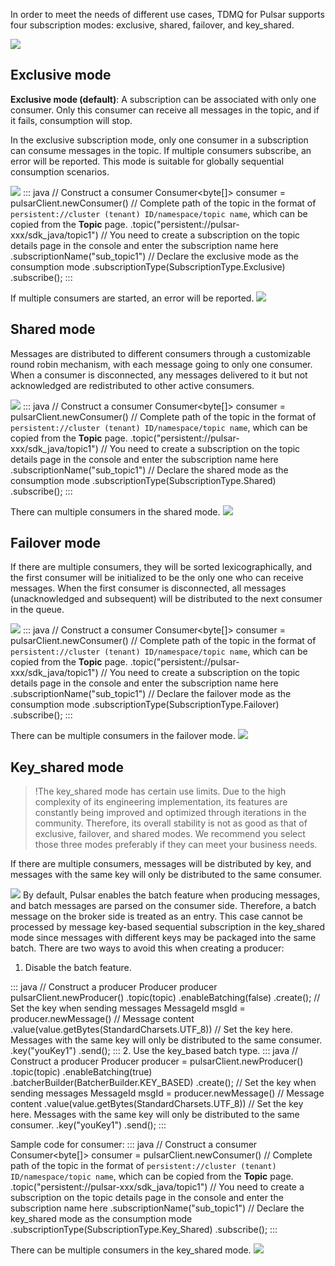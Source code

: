 In order to meet the needs of different use cases, TDMQ for Pulsar supports four subscription modes: exclusive, shared, failover, and key_shared.

![](https://qcloudimg.tencent-cloud.cn/raw/fbfd9ecad9703182e4a01412fe536d9f.png)

## Exclusive mode

**Exclusive mode (default)**: A subscription can be associated with only one consumer. Only this consumer can receive all messages in the topic, and if it fails, consumption will stop.

In the exclusive subscription mode, only one consumer in a subscription can consume messages in the topic. If multiple consumers subscribe, an error will be reported. This mode is suitable for globally sequential consumption scenarios.

![](https://qcloudimg.tencent-cloud.cn/raw/eb8883954cc273035acaf72b75869955.png)
<dx-codeblock>
:::  java
// Construct a consumer
Consumer<byte[]> consumer = pulsarClient.newConsumer()
    // Complete path of the topic in the format of `persistent://cluster (tenant) ID/namespace/topic name`, which can be copied from the **Topic** page.
    .topic("persistent://pulsar-xxx/sdk_java/topic1")
    // You need to create a subscription on the topic details page in the console and enter the subscription name here
    .subscriptionName("sub_topic1")
    // Declare the exclusive mode as the consumption mode
    .subscriptionType(SubscriptionType.Exclusive)
    .subscribe();
:::
</dx-codeblock>

If multiple consumers are started, an error will be reported.
![](https://qcloudimg.tencent-cloud.cn/raw/a5643f95aa4fbbaa14f6fbdba2317066.png)

## Shared mode

Messages are distributed to different consumers through a customizable round robin mechanism, with each message going to only one consumer. When a consumer is disconnected, any messages delivered to it but not acknowledged are redistributed to other active consumers.

![](https://qcloudimg.tencent-cloud.cn/raw/81bc25f19440fff8229a1fe716879f1e.png)
<dx-codeblock>
:::  java
// Construct a consumer
Consumer<byte[]> consumer = pulsarClient.newConsumer()
    // Complete path of the topic in the format of `persistent://cluster (tenant) ID/namespace/topic name`, which can be copied from the **Topic** page.
    .topic("persistent://pulsar-xxx/sdk_java/topic1")
    // You need to create a subscription on the topic details page in the console and enter the subscription name here
    .subscriptionName("sub_topic1")
    // Declare the shared mode as the consumption mode
    .subscriptionType(SubscriptionType.Shared)
    .subscribe();
:::
</dx-codeblock>

There can multiple consumers in the shared mode.
![](https://qcloudimg.tencent-cloud.cn/raw/b4d26ed3eb60d8828d281a48a7ddc771.png)

## Failover mode

If there are multiple consumers, they will be sorted lexicographically, and the first consumer will be initialized to be the only one who can receive messages. When the first consumer is disconnected, all messages (unacknowledged and subsequent) will be distributed to the next consumer in the queue.

![](https://qcloudimg.tencent-cloud.cn/raw/7a2be3e1e0a9a60cca6a2f9facccf5a8.png)
<dx-codeblock>
:::  java
// Construct a consumer
Consumer<byte[]> consumer = pulsarClient.newConsumer()
    // Complete path of the topic in the format of `persistent://cluster (tenant) ID/namespace/topic name`, which can be copied from the **Topic** page.
    .topic("persistent://pulsar-xxx/sdk_java/topic1")
    // You need to create a subscription on the topic details page in the console and enter the subscription name here
    .subscriptionName("sub_topic1")
    // Declare the failover mode as the consumption mode
    .subscriptionType(SubscriptionType.Failover)
    .subscribe();
:::
</dx-codeblock>

There can be multiple consumers in the failover mode.
![](https://qcloudimg.tencent-cloud.cn/raw/78d1859db165635424337c1b31cfb87d.png)

## Key_shared mode
>!The key_shared mode has certain use limits. Due to the high complexity of its engineering implementation, its features are constantly being improved and optimized through iterations in the community. Therefore, its overall stability is not as good as that of exclusive, failover, and shared modes. We recommend you select those three modes preferably if they can meet your business needs.

If there are multiple consumers, messages will be distributed by key, and messages with the same key will only be distributed to the same consumer.

![](https://qcloudimg.tencent-cloud.cn/raw/7a7a764e6769ca6b120c9708c3c31741.png)
By default, Pulsar enables the batch feature when producing messages, and batch messages are parsed on the consumer side. Therefore, a batch message on the broker side is treated as an entry. This case cannot be processed by message key-based sequential subscription in the key_shared mode since messages with different keys may be packaged into the same batch. There are two ways to avoid this when creating a producer:
1. Disable the batch feature.
<dx-codeblock>
:::  java
// Construct a producer
Producer<byte[]> producer pulsarClient.newProducer()
                .topic(topic)
                .enableBatching(false)
                .create();
// Set the key when sending messages
MessageId msgId = producer.newMessage()
    // Message content
    .value(value.getBytes(StandardCharsets.UTF_8))
    // Set the key here. Messages with the same key will only be distributed to the same consumer.
    .key("youKey1")
    .send();
:::
</dx-codeblock>
2. Use the key_based batch type.
<dx-codeblock>
:::  java
// Construct a producer
Producer<byte[]> producer = pulsarClient.newProducer()
                .topic(topic)
                .enableBatching(true)
                .batcherBuilder(BatcherBuilder.KEY_BASED)
                .create();
// Set the key when sending messages
MessageId msgId = producer.newMessage()
    // Message content
    .value(value.getBytes(StandardCharsets.UTF_8))
    // Set the key here. Messages with the same key will only be distributed to the same consumer.
    .key("youKey1")
    .send();
:::
</dx-codeblock>

Sample code for consumer:
<dx-codeblock>
:::  java
// Construct a consumer
Consumer<byte[]> consumer = pulsarClient.newConsumer()
    // Complete path of the topic in the format of `persistent://cluster (tenant) ID/namespace/topic name`, which can be copied from the **Topic** page.
    .topic("persistent://pulsar-xxx/sdk_java/topic1")
    // You need to create a subscription on the topic details page in the console and enter the subscription name here
    .subscriptionName("sub_topic1")
    // Declare the key_shared mode as the consumption mode
    .subscriptionType(SubscriptionType.Key_Shared)
    .subscribe();
:::
</dx-codeblock>

There can be multiple consumers in the key_shared mode.
![](https://qcloudimg.tencent-cloud.cn/raw/d74fc90e27c1b01c2132980bb8ec3088.png)
